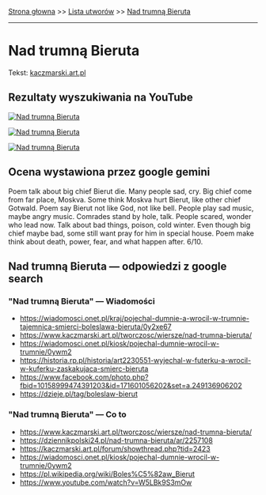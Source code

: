 [Strona głowna](../index.md) >> [Lista utworów](../list.md) >> [Nad trumną Bieruta](339.md)

---

# Nad trumną Bieruta

Tekst: [kaczmarski.art.pl](https://www.kaczmarski.art.pl/tworczosc/wiersze/nad-trumna-bieruta/)

## Rezultaty wyszukiwania na YouTube

[![Nad trumną Bieruta](http://img.youtube.com/vi/W5LBk9S3mOw/0.jpg)](https://www.youtube.com/watch?v=W5LBk9S3mOw "Kaczmarski - Nad trumną Bieruta recytacja LUND'84 - YouTube")

[![Nad trumną Bieruta](http://img.youtube.com/vi/qPpJUb3WR0Y/0.jpg)](https://www.youtube.com/watch?v=qPpJUb3WR0Y "Pijany Jacek Kaczmarski opowiada żart dzieciom - YouTube")

[![Nad trumną Bieruta](http://img.youtube.com/vi/gqWAOAM0wOA/0.jpg)](https://www.youtube.com/watch?v=gqWAOAM0wOA "Jacek Kaczmarski - Sąd nad Goyą - YouTube")

## Ocena wystawiona przez google gemini

Poem talk about big chief Bierut die. Many people sad, cry. Big chief come from far place, Moskva. Some think Moskva hurt Bierut, like other chief Gotwald. Poem say Bierut not like God, not like bell. People play sad music, maybe angry music. Comrades stand by hole, talk. People scared, wonder who lead now. Talk about bad things, poison, cold winter. Even though big chief maybe bad, some still want pray for him in special house. Poem make think about death, power, fear, and what happen after. 6/10.


## Nad trumną Bieruta — odpowiedzi z google search

### "Nad trumną Bieruta" — Wiadomości

 - <https://wiadomosci.onet.pl/kraj/pojechal-dumnie-a-wrocil-w-trumnie-tajemnica-smierci-boleslawa-bieruta/0y2xe67>
 - <https://www.kaczmarski.art.pl/tworczosc/wiersze/nad-trumna-bieruta/>
 - <https://wiadomosci.onet.pl/kiosk/pojechal-dumnie-wrocil-w-trumnie/0ywm2>
 - <https://historia.rp.pl/historia/art2230551-wyjechal-w-futerku-a-wrocil-w-kuferku-zaskakujaca-smierc-bieruta>
 - <https://www.facebook.com/photo.php?fbid=10158999474391203&id=171601056202&set=a.249136906202>
 - <https://dzieje.pl/tag/boleslaw-bierut>

### "Nad trumną Bieruta" — Co to

 - <https://www.kaczmarski.art.pl/tworczosc/wiersze/nad-trumna-bieruta/>
 - <https://dziennikpolski24.pl/nad-trumna-bieruta/ar/2257108>
 - <https://kaczmarski.art.pl/forum/showthread.php?tid=2423>
 - <https://wiadomosci.onet.pl/kiosk/pojechal-dumnie-wrocil-w-trumnie/0ywm2>
 - <https://pl.wikipedia.org/wiki/Boles%C5%82aw_Bierut>
 - <https://www.youtube.com/watch?v=W5LBk9S3mOw>

